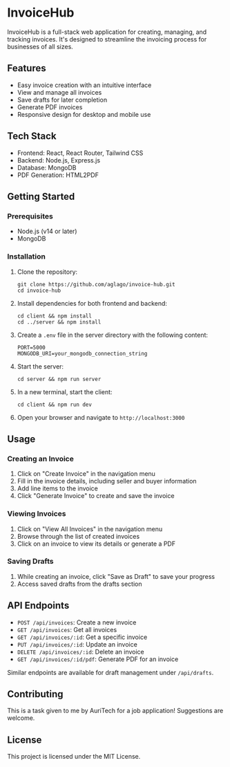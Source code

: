 # InvoiceHub

InvoiceHub is a full-stack web application for creating, managing, and tracking invoices. It's designed to streamline the invoicing process for businesses of all sizes.

## Features

- Easy invoice creation with an intuitive interface
- View and manage all invoices
- Save drafts for later completion
- Generate PDF invoices
- Responsive design for desktop and mobile use

## Tech Stack

- Frontend: React, React Router, Tailwind CSS
- Backend: Node.js, Express.js
- Database: MongoDB
- PDF Generation: HTML2PDF

## Getting Started

### Prerequisites

- Node.js (v14 or later)
- MongoDB

### Installation

1. Clone the repository:
   ```
   git clone https://github.com/aglago/invoice-hub.git
   cd invoice-hub
   ```

2. Install dependencies for both frontend and backend:
   ```
   cd client && npm install
   cd ../server && npm install
   ```

3. Create a `.env` file in the server directory with the following content:
   ```
   PORT=5000
   MONGODB_URI=your_mongodb_connection_string
   ```

4. Start the server:
   ```
   cd server && npm run server
   ```

5. In a new terminal, start the client:
   ```
   cd client && npm run dev
   ```

6. Open your browser and navigate to `http://localhost:3000`

## Usage

### Creating an Invoice

1. Click on "Create Invoice" in the navigation menu
2. Fill in the invoice details, including seller and buyer information
3. Add line items to the invoice
4. Click "Generate Invoice" to create and save the invoice

### Viewing Invoices

1. Click on "View All Invoices" in the navigation menu
2. Browse through the list of created invoices
3. Click on an invoice to view its details or generate a PDF

### Saving Drafts

1. While creating an invoice, click "Save as Draft" to save your progress
2. Access saved drafts from the drafts section

## API Endpoints

- `POST /api/invoices`: Create a new invoice
- `GET /api/invoices`: Get all invoices
- `GET /api/invoices/:id`: Get a specific invoice
- `PUT /api/invoices/:id`: Update an invoice
- `DELETE /api/invoices/:id`: Delete an invoice
- `GET /api/invoices/:id/pdf`: Generate PDF for an invoice

Similar endpoints are available for draft management under `/api/drafts`.

## Contributing

This is a task given to me by AuriTech for a job application! Suggestions are welcome.

## License

This project is licensed under the MIT License.